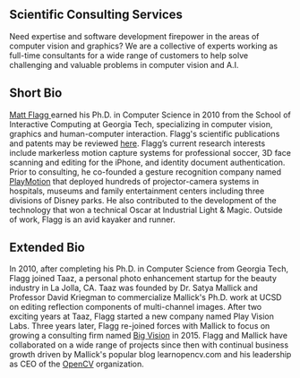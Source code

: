 ## Scientific Consulting Services

Need expertise and software development firepower in the areas of computer vision and graphics?  We are a collective of experts working
as full-time consultants for a wide range of customers to help solve challenging and valuable problems in computer vision and A.I.

## Short Bio

[ Matt Flagg ](https://www.linkedin.com/in/matt-flagg-47a4643/) earned his Ph.D. in Computer Science in 2010 from the School of Interactive Computing at Georgia Tech, specializing in computer vision, graphics and human-computer interaction.  Flagg's scientific publications and patents may be reviewed [here](https://scholar.google.com/citations?user=SvuSifMAAAAJ&hl=en).  Flagg’s current research interests include markerless motion capture systems for professional soccer, 3D face scanning and editing for the iPhone, and identity document authentication. Prior to consulting, he co-founded a gesture recognition company named [PlayMotion](https://www.youtube.com/watch?v=pkrSHp1H_W4&ab_channel=playmotionvideos) that deployed hundreds of projector-camera systems in hospitals, museums and family entertainment centers including three divisions of Disney parks. He also contributed to the development of the technology that won a technical Oscar at Industrial Light & Magic. Outside of work, Flagg is an avid kayaker and runner.

## Extended Bio

In 2010, after completing his Ph.D. in Computer Science from Georgia Tech, Flagg joined Taaz, a personal photo enhancement startup for the beauty industry in La Jolla, CA.  Taaz was founded by Dr. Satya Mallick and Professor David Kriegman to commercialize Mallick's Ph.D. work at UCSD on editing reflection components of multi-channel images.  After two exciting years at Taaz, Flagg started a new company named Play Vision Labs.  Three years later, Flagg re-joined forces with Mallick to focus on growing a consulting firm named [Big Vision](https://bigvision.ai) in 2015.  Flagg and Mallick have collaborated on a wide range of projects since then with continual business growth driven by Mallick's popular blog learnopencv.com and his leadership as CEO of the [OpenCV](https://www.opencv.org) organization.
